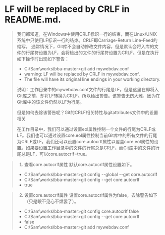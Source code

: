 # LF will be replaced by CRLF in README.md.

> 我们都知道，在Windows中使用CRLF标识一行的结束，而在Linux/UNIX系统中只使用LF标识一行的结束。CRLF即Carriage-Return Line-Feed的缩写。
> 通常情况下，Git库不会自动修改文件内容，但是默认会将入库的文件的行尾符设置为LF，会将检出的文件的行尾符设置为CRLF。但是在执行如下操作时出现如下警告：
> - C:\Sam\works\bba-master>git add mywebdav.conf
> - warning: LF will be replaced by CRLF in mywebdav.conf.
> - The file will have its original line endings in your working directory.
> 
> 说明：工作目录中的mywebdav.conf文件的行尾是LF，但是这里在即将入Git库之前，却将LF转换为CRLF。所以给出警告。该警告无伤大雅，因为在Git库中的该文件仍然以LF为行尾。
> 
> 但是如何去除该警告呢？Git的CRLF相关特性与gitattributes文件中的设置相关
> 
> 在工作目录中，我们可以通过设置eol属性控制一个文件的行尾为CRLF或LF。我们也可以通过设置core.eol属性控制当前Git库中的所有文件的行尾为CRLF或LF。我们还可以设置core.autocrlf属性以覆盖core.eol属性的设置。如果要设置工作目录中的文件的行尾总是CRLF，而Git库中的文件的行尾总是LF，可以core.autocrlf=true。

> 1. 查看core.autocrlf属性
> 默认core.autocrlf属性设置如下。
> - C:\Sam\works\bba-master>git config --global --get core.autocrlf
> - C:\Sam\works\bba-master>git config --get core.autocrlf
> - true

> 2. 设置core.autocrlf属性
> 设置core.autocrlf属性为false，去除警告如下（只是眼不见心不烦罢了）。
> - C:\Sam\works\bba-master>git config core.autocrlf false
> - C:\Sam\works\bba-master>git config --get core.autocrlf
> - false
> - C:\Sam\works\bba-master>git add mywebdav.conf
